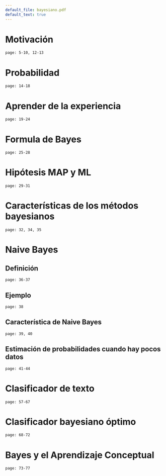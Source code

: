 ```yaml
---
default_file: bayesiano.pdf
default_text: true
---
```

# Motivación

```slide-note
page: 5-10, 12-13
```

# Probabilidad

```slide-note
page: 14-18
```

# Aprender de la experiencia

```slide-note
page: 19-24
```

# Formula de Bayes

```slide-note
page: 25-28
```

# Hipótesis MAP y ML

```slide-note
page: 29-31
```

# Características de los métodos bayesianos

```slide-note
page: 32, 34, 35
```

# Naive Bayes

## Definición

```slide-note
page: 36-37
```

## Ejemplo

```slide-note
page: 38
```

## Característica de Naive Bayes

```slide-note
page: 39, 40
```

## Estimación de probabilidades cuando hay pocos datos

```slide-note
page: 41-44
```

# Clasificador de texto

```slide-note
page: 57-67
```

# Clasificador bayesiano óptimo

```slide-note
page: 68-72
```

# Bayes y el Aprendizaje Conceptual

```slide-note
page: 73-77
```

